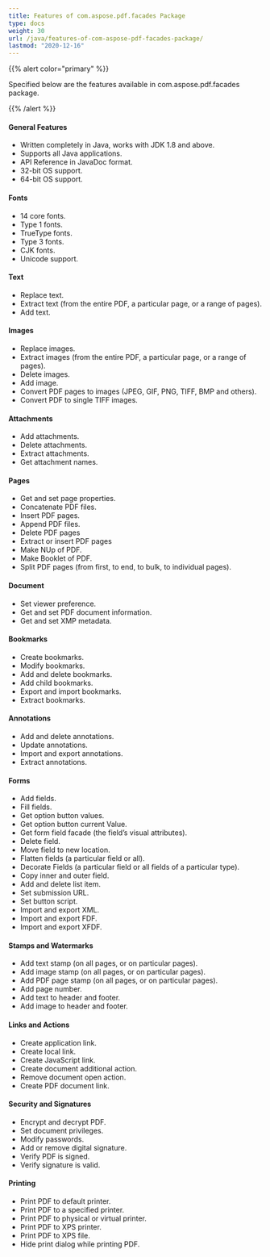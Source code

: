 ```yaml
---
title: Features of com.aspose.pdf.facades Package
type: docs
weight: 30
url: /java/features-of-com-aspose-pdf-facades-package/
lastmod: "2020-12-16"
---
```


{{% alert color="primary" %}} 

Specified below are the features available in com.aspose.pdf.facades package.

{{% /alert %}} 
#### **General Features**
- Written completely in Java, works with JDK 1.8 and above.
- Supports all Java applications.
- API Reference in JavaDoc format.
- 32-bit OS support.
- 64-bit OS support.
#### **Fonts**
- 14 core fonts.
- Type 1 fonts.
- TrueType fonts.
- Type 3 fonts.
- CJK fonts.
- Unicode support.
#### **Text**
- Replace text.
- Extract text (from the entire PDF, a particular page, or a range of pages).
- Add text.
#### **Images**
- Replace images.
- Extract images (from the entire PDF, a particular page, or a range of pages).
- Delete images.
- Add image.
- Convert PDF pages to images (JPEG, GIF, PNG, TIFF, BMP and others).
- Convert PDF to single TIFF images.
#### **Attachments**
- Add attachments.
- Delete attachments.
- Extract attachments.
- Get attachment names.
#### **Pages**
- Get and set page properties.
- Concatenate PDF files.
- Insert PDF pages.
- Append PDF files.
- Delete PDF pages
- Extract or insert PDF pages
- Make NUp of PDF.
- Make Booklet of PDF.
- Split PDF pages (from first, to end, to bulk, to individual pages).
#### **Document**
- Set viewer preference.
- Get and set PDF document information.
- Get and set XMP metadata.
#### **Bookmarks**
- Create bookmarks.
- Modify bookmarks.
- Add and delete bookmarks.
- Add child bookmarks.
- Export and import bookmarks.
- Extract bookmarks.
#### **Annotations**
- Add and delete annotations.
- Update annotations.
- Import and export annotations.
- Extract annotations.
#### **Forms**
- Add fields.
- Fill fields.
- Get option button values.
- Get option button current Value.
- Get form field facade (the field’s visual attributes).
- Delete field.
- Move field to new location.
- Flatten fields (a particular field or all).
- Decorate Fields (a particular field or all fields of a particular type).
- Copy inner and outer field.
- Add and delete list item.
- Set submission URL.
- Set button script.
- Import and export XML.
- Import and export FDF.
- Import and export XFDF.
#### **Stamps and Watermarks**
- Add text stamp (on all pages, or on particular pages).
- Add image stamp (on all pages, or on particular pages).
- Add PDF page stamp (on all pages, or on particular pages).
- Add page number.
- Add text to header and footer.
- Add image to header and footer.
#### **Links and Actions**
- Create application link.
- Create local link.
- Create JavaScript link.
- Create document additional action.
- Remove document open action.
- Create PDF document link.
#### **Security and Signatures**
- Encrypt and decrypt PDF.
- Set document privileges.
- Modify passwords.
- Add or remove digital signature.
- Verify PDF is signed.
- Verify signature is valid.
#### **Printing**
- Print PDF to default printer.
- Print PDF to a specified printer.
- Print PDF to physical or virtual printer.
- Print PDF to XPS printer.
- Print PDF to XPS file.
- Hide print dialog while printing PDF.
